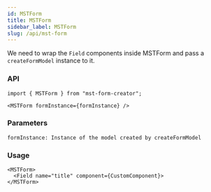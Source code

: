 ```yaml
---
id: MSTForm
title: MSTForm
sidebar_label: MSTForm
slug: /api/mst-form
---
```


We need to wrap the `Field` components inside MSTForm and pass a `createFormModel` instance to it.

### API

```
import { MSTForm } from "mst-form-creator";

<MSTForm formInstance={formInstance} />
```

### Parameters

```
formInstance: Instance of the model created by createFormModel
```

### Usage

```
<MSTForm>
  <Field name="title" component={CustomComponent}>
</MSTForm>
```
